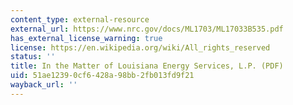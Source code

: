 ```yaml
---
content_type: external-resource
external_url: https://www.nrc.gov/docs/ML1703/ML17033B535.pdf
has_external_license_warning: true
license: https://en.wikipedia.org/wiki/All_rights_reserved
status: ''
title: In the Matter of Louisiana Energy Services, L.P. (PDF)
uid: 51ae1239-0cf6-428a-98bb-2fb013fd9f21
wayback_url: ''
---
```

